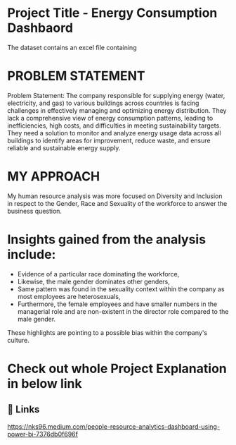 # Project Title - Energy Consumption Dashbaord
The dataset contains an excel file containing 

# PROBLEM STATEMENT
Problem Statement: The company responsible for supplying energy (water, electricity, and gas) to various buildings across countries is facing challenges in effectively managing and optimizing energy distribution. They lack a comprehensive view of energy consumption patterns, leading to inefficiencies, high costs, and difficulties in meeting sustainability targets. They need a solution to monitor and analyze energy usage data across all buildings to identify areas for improvement, reduce waste, and ensure reliable and sustainable energy supply.

# MY APPROACH
My human resource analysis was more focused on Diversity and Inclusion in respect to the Gender, Race and Sexuality of the workforce to answer the business question.

# Insights gained from the analysis include:
* Evidence of a particular race dominating the workforce,
* Likewise, the male gender dominates other genders,
* Same pattern was found in the sexuality context within the company as most employees are heterosexuals,
* Furthermore, the female employees and have smaller numbers in the managerial role and are non-existent in the director role compared to the male gender.

These highlights are pointing to a possible bias within the company's culture.

#  Check out whole Project Explanation in below link 
## 🔗 Links
https://nks96.medium.com/people-resource-analytics-dashboard-using-power-bi-7376db0f696f

